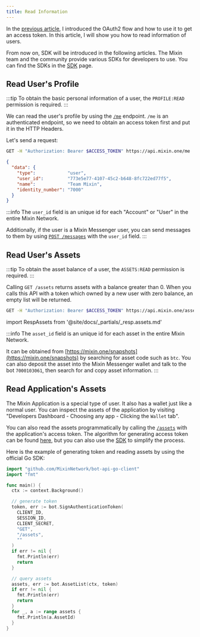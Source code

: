 ```yaml
---
title: Read Information
---
```


In the [previous article](./oauth), I introduced the OAuth2 flow and how to use it to get an access token. In this article, I will show you how to read information of users.

From now on, SDK will be introduced in the following articles. The Mixin team and the community provide various SDKs for developers to use. You can find the SDKs in the [SDK](/docs/resources/sdk) page.

## Read User's Profile

:::tip
To obtain the basic personal information of a user, the `PROFILE:READ` permission is required.
:::

We can read the user's profile by using the [`/me`](/docs/api/users/profile) endpoint. `/me` is an authenticated endpoint, so we need to obtain an access token first and put it in the HTTP Headers.

Let's send a request:

```bash
GET -H "Authorization: Bearer $ACCESS_TOKEN" https://api.mixin.one/me
```

```json title="Response"
{
  "data": {
    "type":            "user",
    "user_id":         "773e5e77-4107-45c2-b648-8fc722ed77f5",
    "name":            "Team Mixin",
    "identity_number": "7000"
  }
}
```

:::info
The `user_id` field is an unique id for each "Account" or "User" in the entire Mixin Network.

Additionally, if the user is a Mixin Messenger user, you can send messages to them by using [`POST /messages`](/docs/api/messages/send) with the `user_id` field.
:::

## Read User's Assets

:::tip
To obtain the asset balance of a user, the `ASSETS:READ` permission is required.
:::

Calling `GET /assets` returns assets with a balance greater than 0. When you calls this API with a token which owned by a new user with zero balance, an empty list will be returned.

```bash
GET -H "Authorization: Bearer $ACCESS_TOKEN" https://api.mixin.one/assets
```

import RespAssets from '@site/docs/_partials/_resp.assets.md'

<RespAssets />

:::info
The `asset_id` field is an unique id for each asset in the entire Mixin Network.

It can be obtained from [https://mixin.one/snapshots](https://mixin.one/snapshots) by searching for asset code such as `btc`. You can also deposit the asset into the Mixin Messenger wallet and talk to the bot `7000103061`, then search for and copy asset information.
:::

## Read Application's Assets

The Mixin Application is a special type of user. It also has a wallet just like a normal user. You can inspect the assets of the application by visiting "Developers Dashboard - Choosing any app - Clicking the `Wallet` tab".

You can also read the assets programmatically by calling the [`/assets`](/docs/api/assets) with the application's access token. The algorithm for generating access token can be found [here](../guide/generate-jwt-token), but you can also use the [SDK](/docs/resources/sdk) to simplify the process.

Here is the example of generating token and reading assets by using the official Go SDK:

```go
import "github.com/MixinNetwork/bot-api-go-client"
import "fmt"

func main() {
  ctx := context.Background()

  // generate token
  token, err := bot.SignAuthenticationToken(
    CLIENT_ID,
    SESSION_ID,
    CLIENT_SECRET,
    "GET",
    "/assets",
    ""
  )
  if err != nil {
    fmt.Println(err)
    return
  }

  // query assets
  assets, err := bot.AssetList(ctx, token)
  if err != nil {
    fmt.Println(err)
    return
  }
  for _, a := range assets {
    fmt.Println(a.AssetId)
  }
}
```
